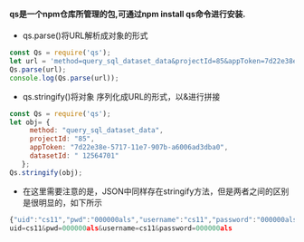 #### qs是一个npm仓库所管理的包,可通过npm install qs命令进行安装.
- qs.parse()将URL解析成对象的形式 
```js
const Qs = require('qs');
let url = 'method=query_sql_dataset_data&projectId=85&appToken=7d22e38e-5717-11e7-907b-a6006ad3dba0';
Qs.parse(url);
console.log(Qs.parse(url));
```
- qs.stringify()将对象 序列化成URL的形式，以&进行拼接
```js
const Qs = require('qs');
let obj= {
     method: "query_sql_dataset_data",
     projectId: "85",
     appToken: "7d22e38e-5717-11e7-907b-a6006ad3dba0",
     datasetId: " 12564701"
   };
Qs.stringify(obj);
```
- 在这里需要注意的是，JSON中同样存在stringify方法，但是两者之间的区别是很明显的，如下所示
```js
{"uid":"cs11","pwd":"000000als","username":"cs11","password":"000000als"}
uid=cs11&pwd=000000als&username=cs11&password=000000als
```